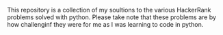 This repository is a collection of my soultions to the various HackerRank problems solved with python. Please take note that these problems are by how challenginf they were for me as I was learning to code in python.
